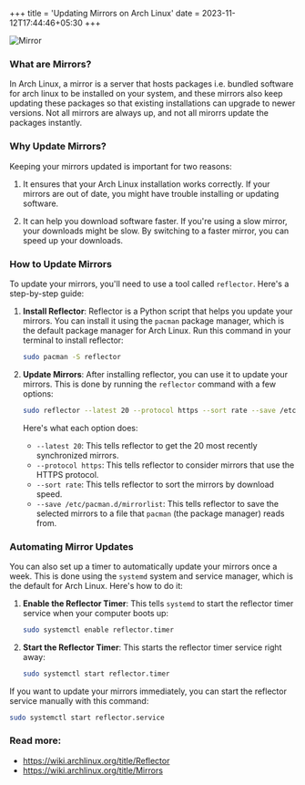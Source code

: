 +++
title = 'Updating Mirrors on Arch Linux'
date = 2023-11-12T17:44:46+05:30
+++

![Mirror](https://anything.io/cdn/images/900xauto/100/png/cover/b29e9c3b885fb77271e50b5f36dcb7c8.png)

### What are Mirrors?

In Arch Linux, a mirror is a server that hosts packages i.e. bundled software for arch linux to be installed on your system, and these mirrors also keep updating these packages so that existing installations can upgrade to newer versions. Not all mirrors are always up, and not all mirorrs update the packages instantly. 

### Why Update Mirrors?

Keeping your mirrors updated is important for two reasons:

1. It ensures that your Arch Linux installation works correctly. If your mirrors are out of date, you might have trouble installing or updating software.

2. It can help you download software faster. If you're using a slow mirror, your downloads might be slow. By switching to a faster mirror, you can speed up your downloads.

### How to Update Mirrors

To update your mirrors, you'll need to use a tool called `reflector`. Here's a step-by-step guide:

1. **Install Reflector**: Reflector is a Python script that helps you update your mirrors. You can install it using the `pacman` package manager, which is the default package manager for Arch Linux. Run this command in your terminal to install reflector:

   ```bash
   sudo pacman -S reflector
   ```

2. **Update Mirrors**: After installing reflector, you can use it to update your mirrors. This is done by running the `reflector` command with a few options:

   ```bash
   sudo reflector --latest 20 --protocol https --sort rate --save /etc/pacman.d/mirrorlist
   ```

   Here's what each option does:

   - `--latest 20`: This tells reflector to get the 20 most recently synchronized mirrors.
   - `--protocol https`: This tells reflector to consider mirrors that use the HTTPS protocol.
   - `--sort rate`: This tells reflector to sort the mirrors by download speed.
   - `--save /etc/pacman.d/mirrorlist`: This tells reflector to save the selected mirrors to a file that `pacman` (the package manager) reads from.

### Automating Mirror Updates

You can also set up a timer to automatically update your mirrors once a week. This is done using the `systemd` system and service manager, which is the default for Arch Linux. Here's how to do it:

1. **Enable the Reflector Timer**: This tells `systemd` to start the reflector timer service when your computer boots up:

   ```bash
   sudo systemctl enable reflector.timer
   ```

2. **Start the Reflector Timer**: This starts the reflector timer service right away:

   ```bash
   sudo systemctl start reflector.timer
   ```

If you want to update your mirrors immediately, you can start the reflector service manually with this command:

```bash
sudo systemctl start reflector.service
```

### Read more:

- https://wiki.archlinux.org/title/Reflector
- https://wiki.archlinux.org/title/Mirrors
